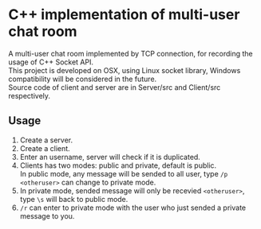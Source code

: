 # C++ implementation of multi-user chat room
A multi-user chat room implemented by TCP connection, for recording the usage of C++ Socket API.<br/>
This project is developed on OSX, using Linux socket library, Windows compatibility will be considered in the future.<br/>
Source code of client and server are in Server/src and Client/src respectively.

## Usage
1. Create a server. 
2. Create a client.
3. Enter an username, server will check if it is duplicated.<br/>
4. Clients has two modes: public and private, default is public.<br/>
In public mode, any message will be sended to all user, type `/p <otheruser>` can change to private mode.<br/>
5. In private mode, sended message will only be recevied  `<otheruser>`, type `\s` will back to public mode.
6. `/r` can enter to private mode with the user who just sended a private message to you.
